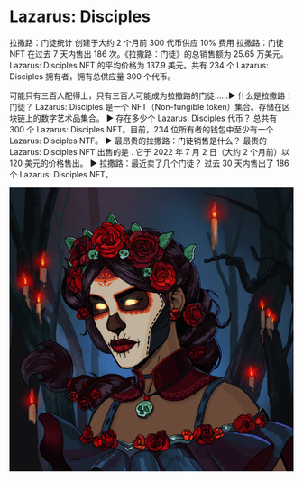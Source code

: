 # Lazarus: Disciples

拉撒路：门徒统计
创建于大约 2 个月前
300 代币供应
10% 费用
拉撒路：门徒 NFT 在过去 7 天内售出 186 次。《拉撒路：门徒》的总销售额为 25.65 万美元。Lazarus: Disciples NFT 的平均价格为 137.9 美元。共有 234 个 Lazarus: Disciples 拥有者，拥有总供应量 300 个代币。

可能只有三百人配得上，只有三百人可能成为拉撒路的门徒……▶ 什么是拉撒路：门徒？
Lazarus: Disciples 是一个 NFT（Non-fungible token）集合。存储在区块链上的数字艺术品集合。
▶ 存在多少个 Lazarus: Disciples 代币？
总共有 300 个 Lazarus: Disciples NFT。目前，234 位所有者的钱包中至少有一个 Lazarus: Disciples NTF。
▶ 最昂贵的拉撒路：门徒销售是什么？
最贵的 Lazarus: Disciples NFT 出售的是 . 它于 2022 年 7 月 2 日（大约 2 个月前）以 120 美元的价格售出。
▶ 拉撒路：最近卖了几个门徒？
过去 30 天内售出了 186 个 Lazarus: Disciples NFT。

![NFT](unnamed.png)
